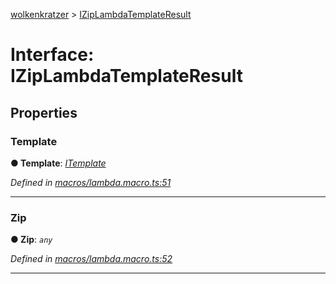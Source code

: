 [wolkenkratzer](../README.md) > [IZipLambdaTemplateResult](../interfaces/iziplambdatemplateresult.md)



# Interface: IZipLambdaTemplateResult


## Properties
<a id="template"></a>

###  Template

**●  Template**:  *[ITemplate](itemplate.md)* 

*Defined in [macros/lambda.macro.ts:51](https://github.com/arminhammer/wolkenkratzer/blob/d70dabd/src/macros/lambda.macro.ts#L51)*





___

<a id="zip"></a>

###  Zip

**●  Zip**:  *`any`* 

*Defined in [macros/lambda.macro.ts:52](https://github.com/arminhammer/wolkenkratzer/blob/d70dabd/src/macros/lambda.macro.ts#L52)*





___


